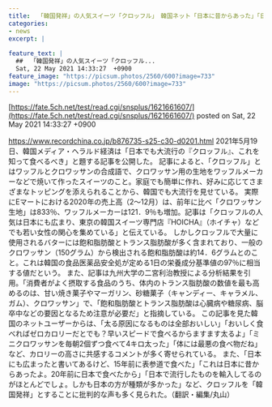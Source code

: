 ```yaml
---
title:  「韓国発祥」の人気スイーツ「クロッフル」　韓国ネット「日本に昔からあった」「日本で流行したものを輸入してるのがほとんど  
categories:
- news
excerpt: |
  
feature_text: |
  ##  「韓国発祥」の人気スイーツ「クロッフル...
  Sat, 22 May 2021 14:33:27  +0900
feature_image: "https://picsum.photos/2560/600?image=733"
image: "https://picsum.photos/2560/600?image=733"
---
```


[https://fate.5ch.net/test/read.cgi/snsplus/1621661607/](https://fate.5ch.net/test/read.cgi/snsplus/1621661607/)
posted on Sat, 22 May 2021 14:33:27  +0900

<!--more-->

https://www.recordchina.co.jp/b876735-s25-c30-d0201.html 2021年5月19日、韓国メディア・ヘラルド経済は「日本でも大流行の『クロッフル』、これを知って食べるべき」と題する記事を公開した。 記事によると、「クロッフル」とはワッフルとクロワッサンの合成語で、クロワッサン用の生地をワッフルメーカーなどで焼いて作ったスイーツのこと。家庭でも簡単に作れ、好みに応じてさまざまなトッピングを添えられることから、韓国でも大流行を見せている。 実際にEマートにおける2020年の売上高（2〜12月）は、前年に比べ「クロワッサン生地」は833％、ワッフルメーカーは121．9％も増加。記事は「クロッフルの人気は日本にも広まり、東京の韓国スイーツ専門店『HOICHA』（ホイチャ）などでも若い女性の関心を集めている」と伝えている。 しかしクロッフルで大量に使用されるバターには飽和脂肪酸とトランス脂肪酸が多く含まれており、一般のクロワッサン（150グラム）から検出される飽和脂肪酸は約14．6グラムとのこと。これは韓国の食品医薬品安全処が定める1日の栄養成分基準値の97％に相当する値だという。 また、記事は九州大学の二宮利治教授による分析結果を引用。「消費者がよく摂取する食品のうち、体内のトランス脂肪酸の数値を最も高めるのは、甘い焼き菓子やマーガリン、砂糖菓子（キャンディー、キャラメル、ガム）、クロワッサン」で、「飽和脂肪酸とトランス脂肪酸は心臓病や糖尿病、脳卒中などの要因となるため注意が必要だ」と指摘している。 この記事を見た韓国のネットユーザーからは、「太る原因になるものは全部おいしい」「おいしく食べればゼロカロリーだとでも？早いスピードで食べるからますます太るよ」「ミニクロワッサンを毎朝2個ずつ食べて4キロ太った」「体には最悪の食べ物だね」など、カロリーの高さに共感するコメントが多く寄せられている。 また、「日本にも広まったと書いてあるけど、15年前に表参道で食べた」「これは日本に昔からあったよ。20年前に日本で食べたから」「日本で流行したものを輸入してるのがほとんどでしょ。しかも日本の方が種類が多かった」など、クロッフルを「韓国発祥」とすることに批判的な声も多く見られた。（翻訳・編集/丸山）
